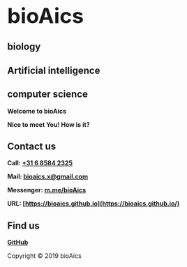 <strong><font size="7">bioAics</font></strong>
## **biology**
## **Artificial intelligence**
## **computer science**
**Welcome to bioAics**

**Nice to meet You! How is it?**

## Contact us
**Call: <a href="tel:0031685842325">+31 6 8584 2325</a>**

**Mail: [bioaics.x@gmail.com](bioaics.x@gmail.com)**

**Messenger: [m.me/bioAics](https://m.me/bioAics)**

**URL: [https://bioaics.github.io](https://bioaics.github.io/)**
## Find us
**[GitHub](https://github.com/bioaics)**

Copyright © 2019 bioAics
